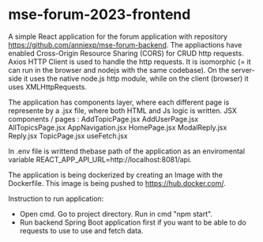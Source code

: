# mse-forum-2023-frontend
 A simple React application for the forum application with repository https://github.com/anniexp/mse-forum-backend. 
 The appliactions have enabled Cross-Origin Resource Sharing (CORS) for CRUD http requests. Axios HTTP Client is used to handle the http requests. It is isomorphic (= it can run in the browser and nodejs with the same codebase). On the server-side it uses the native node.js http module, while on the client (browser) it uses XMLHttpRequests.

 The application has components layer, where each different page is represente by a .jsx file, where both HTML and Js logic is written. 
JSX components / pages :
AddTopicPage.jsx
AddUserPage.jsx
AllTopicsPage.jsx
AppNavigation.jsx
HomePage.jsx 
ModalReply.jsx
Reply.jsx
TopicPage.jsx
useFetch.jsx 
 
 In .env file is writtend thebase path of the application as an enviromental variable REACT_APP_API_URL=http://localhost:8081/api.

 The application is being dockerized by creating an Image with the Dockerfile. This image is being pushed to https://hub.docker.com/.
 

 Instruction to run application:
-  Open cmd. Go to project directory. Run in cmd "npm start".
-   Run backend Spring Boot application first if you want to be able to do requests to use to use and fetch data. 
